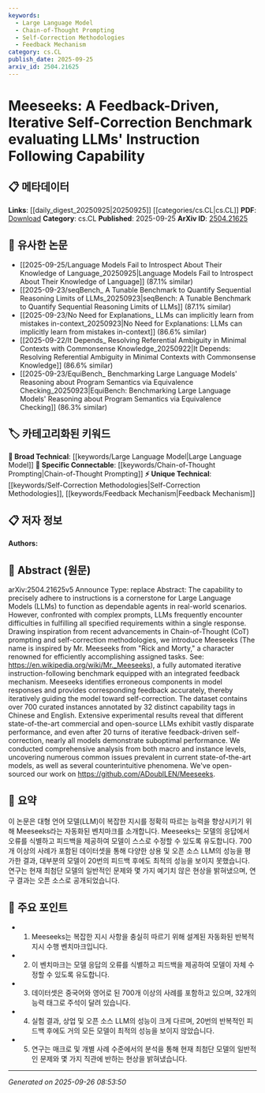 ```yaml
---
keywords:
  - Large Language Model
  - Chain-of-Thought Prompting
  - Self-Correction Methodologies
  - Feedback Mechanism
category: cs.CL
publish_date: 2025-09-25
arxiv_id: 2504.21625
---
```


<!-- KEYWORD_LINKING_METADATA:
{
  "processed_timestamp": "2025-09-26T08:53:50.778096",
  "vocabulary_version": "1.0",
  "selected_keywords": [
    "Large Language Model",
    "Chain-of-Thought Prompting",
    "Self-Correction Methodologies",
    "Feedback Mechanism"
  ],
  "rejected_keywords": [],
  "similarity_scores": {
    "Large Language Model": 0.85,
    "Chain-of-Thought Prompting": 0.78,
    "Self-Correction Methodologies": 0.8,
    "Feedback Mechanism": 0.77
  },
  "extraction_method": "AI_prompt_based",
  "budget_applied": true,
  "candidates_json": {
    "candidates": [
      {
        "surface": "Large Language Models",
        "canonical": "Large Language Model",
        "aliases": [
          "LLM",
          "Large Language Models"
        ],
        "category": "broad_technical",
        "rationale": "Central to the paper's focus on instruction-following capabilities and feedback mechanisms.",
        "novelty_score": 0.3,
        "connectivity_score": 0.9,
        "specificity_score": 0.6,
        "link_intent_score": 0.85
      },
      {
        "surface": "Chain-of-Thought prompting",
        "canonical": "Chain-of-Thought Prompting",
        "aliases": [
          "CoT prompting"
        ],
        "category": "specific_connectable",
        "rationale": "Highlights a specific technique relevant to the iterative self-correction process discussed.",
        "novelty_score": 0.7,
        "connectivity_score": 0.75,
        "specificity_score": 0.8,
        "link_intent_score": 0.78
      },
      {
        "surface": "self-correction methodologies",
        "canonical": "Self-Correction Methodologies",
        "aliases": [
          "self-correction methods"
        ],
        "category": "unique_technical",
        "rationale": "Describes a unique approach central to the benchmark's functionality.",
        "novelty_score": 0.65,
        "connectivity_score": 0.7,
        "specificity_score": 0.85,
        "link_intent_score": 0.8
      },
      {
        "surface": "feedback mechanism",
        "canonical": "Feedback Mechanism",
        "aliases": [
          "feedback systems"
        ],
        "category": "unique_technical",
        "rationale": "Integral to the iterative improvement process of LLMs as described in the paper.",
        "novelty_score": 0.6,
        "connectivity_score": 0.68,
        "specificity_score": 0.78,
        "link_intent_score": 0.77
      }
    ],
    "ban_list_suggestions": [
      "instruction",
      "benchmark",
      "performance",
      "analysis"
    ]
  },
  "decisions": [
    {
      "candidate_surface": "Large Language Models",
      "resolved_canonical": "Large Language Model",
      "decision": "linked",
      "scores": {
        "novelty": 0.3,
        "connectivity": 0.9,
        "specificity": 0.6,
        "link_intent": 0.85
      }
    },
    {
      "candidate_surface": "Chain-of-Thought prompting",
      "resolved_canonical": "Chain-of-Thought Prompting",
      "decision": "linked",
      "scores": {
        "novelty": 0.7,
        "connectivity": 0.75,
        "specificity": 0.8,
        "link_intent": 0.78
      }
    },
    {
      "candidate_surface": "self-correction methodologies",
      "resolved_canonical": "Self-Correction Methodologies",
      "decision": "linked",
      "scores": {
        "novelty": 0.65,
        "connectivity": 0.7,
        "specificity": 0.85,
        "link_intent": 0.8
      }
    },
    {
      "candidate_surface": "feedback mechanism",
      "resolved_canonical": "Feedback Mechanism",
      "decision": "linked",
      "scores": {
        "novelty": 0.6,
        "connectivity": 0.68,
        "specificity": 0.78,
        "link_intent": 0.77
      }
    }
  ]
}
-->

# Meeseeks: A Feedback-Driven, Iterative Self-Correction Benchmark evaluating LLMs' Instruction Following Capability

## 📋 메타데이터

**Links**: [[daily_digest_20250925|20250925]] [[categories/cs.CL|cs.CL]]
**PDF**: [Download](https://arxiv.org/pdf/2504.21625.pdf)
**Category**: cs.CL
**Published**: 2025-09-25
**ArXiv ID**: [2504.21625](https://arxiv.org/abs/2504.21625)

## 🔗 유사한 논문
- [[2025-09-25/Language Models Fail to Introspect About Their Knowledge of Language_20250925|Language Models Fail to Introspect About Their Knowledge of Language]] (87.1% similar)
- [[2025-09-23/seqBench_ A Tunable Benchmark to Quantify Sequential Reasoning Limits of LLMs_20250923|seqBench: A Tunable Benchmark to Quantify Sequential Reasoning Limits of LLMs]] (87.1% similar)
- [[2025-09-23/No Need for Explanations_ LLMs can implicitly learn from mistakes in-context_20250923|No Need for Explanations: LLMs can implicitly learn from mistakes in-context]] (86.6% similar)
- [[2025-09-22/It Depends_ Resolving Referential Ambiguity in Minimal Contexts with Commonsense Knowledge_20250922|It Depends: Resolving Referential Ambiguity in Minimal Contexts with Commonsense Knowledge]] (86.6% similar)
- [[2025-09-23/EquiBench_ Benchmarking Large Language Models' Reasoning about Program Semantics via Equivalence Checking_20250923|EquiBench: Benchmarking Large Language Models' Reasoning about Program Semantics via Equivalence Checking]] (86.3% similar)

## 🏷️ 카테고리화된 키워드
**🧠 Broad Technical**: [[keywords/Large Language Model|Large Language Model]]
**🔗 Specific Connectable**: [[keywords/Chain-of-Thought Prompting|Chain-of-Thought Prompting]]
**⚡ Unique Technical**: [[keywords/Self-Correction Methodologies|Self-Correction Methodologies]], [[keywords/Feedback Mechanism|Feedback Mechanism]]

## 📋 저자 정보

**Authors:** 

## 📄 Abstract (원문)

arXiv:2504.21625v5 Announce Type: replace 
Abstract: The capability to precisely adhere to instructions is a cornerstone for Large Language Models (LLMs) to function as dependable agents in real-world scenarios. However, confronted with complex prompts, LLMs frequently encounter difficulties in fulfilling all specified requirements within a single response. Drawing inspiration from recent advancements in Chain-of-Thought (CoT) prompting and self-correction methodologies, we introduce Meeseeks (The name is inspired by Mr. Meeseeks from "Rick and Morty," a character renowned for efficiently accomplishing assigned tasks. See: https://en.wikipedia.org/wiki/Mr._Meeseeks), a fully automated iterative instruction-following benchmark equipped with an integrated feedback mechanism. Meeseeks identifies erroneous components in model responses and provides corresponding feedback accurately, thereby iteratively guiding the model toward self-correction. The dataset contains over 700 curated instances annotated by 32 distinct capability tags in Chinese and English. Extensive experimental results reveal that different state-of-the-art commercial and open-source LLMs exhibit vastly disparate performance, and even after 20 turns of iterative feedback-driven self-correction, nearly all models demonstrate suboptimal performance. We conducted comprehensive analysis from both macro and instance levels, uncovering numerous common issues prevalent in current state-of-the-art models, as well as several counterintuitive phenomena. We've open-sourced our work on https://github.com/ADoublLEN/Meeseeks.

## 📝 요약

이 논문은 대형 언어 모델(LLM)이 복잡한 지시를 정확히 따르는 능력을 향상시키기 위해 Meeseeks라는 자동화된 벤치마크를 소개합니다. Meeseeks는 모델의 응답에서 오류를 식별하고 피드백을 제공하여 모델이 스스로 수정할 수 있도록 유도합니다. 700개 이상의 사례가 포함된 데이터셋을 통해 다양한 상용 및 오픈 소스 LLM의 성능을 평가한 결과, 대부분의 모델이 20번의 피드백 후에도 최적의 성능을 보이지 못했습니다. 연구는 현재 최첨단 모델의 일반적인 문제와 몇 가지 예기치 않은 현상을 밝혀냈으며, 연구 결과는 오픈 소스로 공개되었습니다.

## 🎯 주요 포인트

- 1. Meeseeks는 복잡한 지시 사항을 충실히 따르기 위해 설계된 자동화된 반복적 지시 수행 벤치마크입니다.
- 2. 이 벤치마크는 모델 응답의 오류를 식별하고 피드백을 제공하여 모델이 자체 수정할 수 있도록 유도합니다.
- 3. 데이터셋은 중국어와 영어로 된 700개 이상의 사례를 포함하고 있으며, 32개의 능력 태그로 주석이 달려 있습니다.
- 4. 실험 결과, 상업 및 오픈 소스 LLM의 성능이 크게 다르며, 20번의 반복적인 피드백 후에도 거의 모든 모델이 최적의 성능을 보이지 않았습니다.
- 5. 연구는 매크로 및 개별 사례 수준에서의 분석을 통해 현재 최첨단 모델의 일반적인 문제와 몇 가지 직관에 반하는 현상을 밝혀냈습니다.


---

*Generated on 2025-09-26 08:53:50*